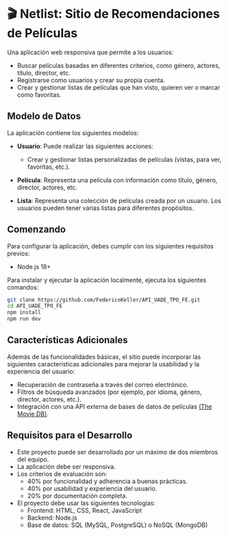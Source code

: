 # 🎬 Netlist: Sitio de Recomendaciones de Películas

Una aplicación web responsiva que permite a los usuarios:

- Buscar películas basadas en diferentes criterios, como género, actores, título, director, etc.
- Registrarse como usuarios y crear su propia cuenta.
- Crear y gestionar listas de películas que han visto, quieren ver o marcar como favoritas.

## Modelo de Datos

La aplicación contiene los siguientes modelos:

- **Usuario**: Puede realizar las siguientes acciones:
    - Crear y gestionar listas personalizadas de películas (vistas, para ver, favoritas, etc.).

- **Película**: Representa una película con información como título, género, director, actores, etc.

- **Lista**: Representa una colección de películas creada por un usuario. Los usuarios pueden tener varias listas para diferentes propósitos.

## Comenzando

Para configurar la aplicación, debes cumplir con los siguientes requisitos previos:

- Node.js 18+

Para instalar y ejecutar la aplicación localmente, ejecuta los siguientes comandos:

```bash
git clone https://github.com/FedericoKeller/API_UADE_TPO_FE.git
cd API_UADE_TPO_FE
npm install
npm run dev
```

## Características Adicionales

Además de las funcionalidades básicas, el sitio puede incorporar las siguientes características adicionales para mejorar la usabilidad y la experiencia del usuario:
- Recuperación de contraseña a través del correo electrónico.
- Filtros de búsqueda avanzados (por ejemplo, por idioma, género, director, actores, etc.).
- Integración con una API externa de bases de datos de películas [(The Movie DB)](https://developer.themoviedb.org/docs/getting-started).


## Requisitos para el Desarrollo

- Este proyecto puede ser desarrollado por un máximo de dos miembros del equipo.
- La aplicación debe ser responsiva.
- Los criterios de evaluación son:
    - 40% por funcionalidad y adherencia a buenas prácticas.
    - 40% por usabilidad y experiencia del usuario.
    - 20% por documentación completa.
- El proyecto debe usar las siguientes tecnologías:
    - Frontend: HTML, CSS, React, JavaScript
    - Backend: Node.js
    - Base de datos: SQL (MySQL, PostgreSQL) o NoSQL (MongoDB)